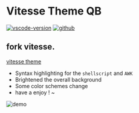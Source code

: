 # Vitesse Theme QB

[![vscode-version](https://img.shields.io/visual-studio-marketplace/v/Zhengqbbb.vitesse-qb-vscode-theme?logo=visualstudiocode)](https://marketplace.visualstudio.com/items?itemName=Zhengqbbb.vitesse-qb-vscode-theme)
[![github](https://img.shields.io/github/stars/zhengqbbb/vitesse-qb-vscode-theme?style=social)](https://github.com/Zhengqbbb/vitesse-qb-vscode-theme)

## fork vitesse.
[vitesse theme](https://github.com/antfu/vscode-theme-vitesse)

- Syntax highlighting for the `shellscript` and `AWK`
- Brightened the overall background
- Some color schemes change
- have a enjoy ! ~

![demo](https://user-images.githubusercontent.com/40693636/158950757-0d415b9c-e9b9-4e3a-9a78-03efa1034468.png)
